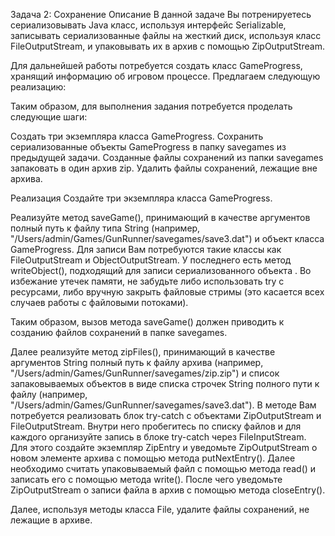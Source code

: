Задача 2: Сохранение
Описание
В данной задаче Вы потренируетесь сериализовывать Java класс, используя интерфейс Serializable, записывать сериализованные файлы на жесткий диск, используя класс FileOutputStream, и упаковывать их в архив с помощью ZipOutputStream.

Для дальнейшей работы потребуется создать класс GameProgress, хранящий информацию об игровом процессе. Предлагаем следующую реализацию:

Таким образом, для выполнения задания потребуется проделать следующие шаги:

Создать три экземпляра класса GameProgress.
Сохранить сериализованные объекты GameProgress в папку savegames из предыдущей задачи.
Созданные файлы сохранений из папки savegames запаковать в один архив zip.
Удалить файлы сохранений, лежащие вне архива.

Реализация
Создайте три экземпляра класса GameProgress.

Реализуйте метод saveGame(), принимающий в качестве аргументов полный путь к файлу типа String (например, "/Users/admin/Games/GunRunner/savegames/save3.dat") и объект класса GameProgress. Для записи Вам потребуются такие классы как FileOutputStream и ObjectOutputStream. У последнего есть метод writeObject(), подходящий для записи сериализованного объекта . Во избежание утечек памяти, не забудьте либо использовать try с ресурсами, либо вручную закрыть файловые стримы (это касается всех случаев работы с файловыми потоками).

Таким образом, вызов метода saveGame() должен приводить к созданию файлов сохранений в папке savegames.

Далее реализуйте метод zipFiles(), принимающий в качестве аргументов String полный путь к файлу архива (например, "/Users/admin/Games/GunRunner/savegames/zip.zip") и список запаковываемых объектов в виде списка строчек String полного пути к файлу (например, "/Users/admin/Games/GunRunner/savegames/save3.dat"). В методе Вам потребуется реализовать блок try-catch с объектами ZipOutputStream и FileOutputStream. Внутри него пробегитесь по списку файлов и для каждого организуйте запись в блоке try-catch через FileInputStream. Для этого создайте экземпляр ZipEntry и уведомьте ZipOutputStream о новом элементе архива с помощью метода putNextEntry(). Далее необходимо считать упаковываемый файл с помощью метода read() и записать его с помощью метода write(). После чего уведомьте ZipOutputStream о записи файла в архив с помощью метода closeEntry().

Далее, используя методы класса File, удалите файлы сохранений, не лежащие в архиве.
